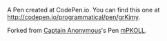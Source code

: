 A Pen created at CodePen.io. You can find this one at http://codepen.io/programmatical/pen/grKjmy.

 

Forked from [Captain Anonymous](http://codepen.io/anon/)'s Pen [mPKOLL](http://codepen.io/anon/pen/mPKOLL/).